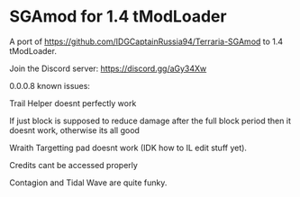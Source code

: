 # SGAmod for 1.4 tModLoader
A port of https://github.com/IDGCaptainRussia94/Terraria-SGAmod to 1.4 tModLoader.

Join the Discord server: https://discord.gg/aGy34Xw

0.0.0.8 known issues:

Trail Helper doesnt perfectly work

If just block is supposed to reduce damage after the full block period then it doesnt work, otherwise its all good

Wraith Targetting pad doesnt work (IDK how to IL edit stuff yet).

Credits cant be accessed properly

Contagion and Tidal Wave are quite funky.
